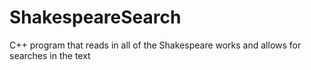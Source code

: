 # ShakespeareSearch
C++ program that reads in all of the Shakespeare works and allows for searches in the text
